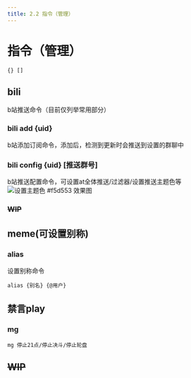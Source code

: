 ```yaml
---
title: 2.2 指令（管理）
---
```


# 指令（管理）

```
{} []
```

## bili
b站推送命令（目前仅列举常用部分）
### bili add {uid} 
b站添加订阅命令，添加后，检测到更新时会推送到设置的群聊中

### bili config {uid} [推送群号]
b站推送配置命令，可设置at全体推送/过滤器/设置推送主题色等
![设置主题色 #f5d553 效果图](/user/bili.png)

### ~~WIP~~

## meme(可设置别称)

### alias
设置别称命令
```
alias {别名} {@用户}
```

## 禁言play

### mg
```
mg 停止21点/停止决斗/停止轮盘
```

## ~~WIP~~